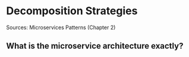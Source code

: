 
# Decomposition Strategies

Sources: Microservices Patterns (Chapter 2)

## What is the microservice architecture exactly?
